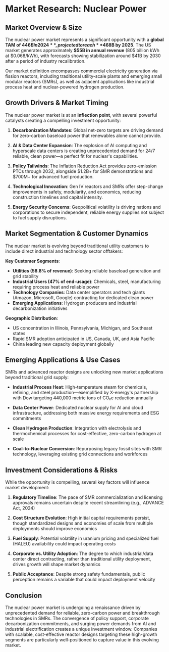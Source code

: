 # Market Research: Nuclear Power

## Market Overview & Size

The nuclear power market represents a significant opportunity with a **global TAM of $446B in 2024**, projected to reach **$468B by 2025**. The US market generates approximately **$55B in annual revenue** (805 billion kWh at $0.068/kWh), with forecasts showing stabilization around $41B by 2030 after a period of industry recalibration.

Our market definition encompasses commercial electricity generation via fission reactors, including traditional utility-scale plants and emerging small modular reactors (SMRs), as well as adjacent applications like industrial process heat and nuclear-powered hydrogen production.

## Growth Drivers & Market Timing

The nuclear power market is at an **inflection point**, with several powerful catalysts creating a compelling investment opportunity:

1. **Decarbonization Mandates**: Global net-zero targets are driving demand for zero-carbon baseload power that renewables alone cannot provide.

2. **AI & Data Center Expansion**: The explosion of AI computing and hyperscale data centers is creating unprecedented demand for 24/7 reliable, clean power—a perfect fit for nuclear's capabilities.

3. **Policy Tailwinds**: The Inflation Reduction Act provides zero-emission PTCs through 2032, alongside $1.2B+ for SMR demonstrations and $700M+ for advanced fuel production.

4. **Technological Innovation**: Gen IV reactors and SMRs offer step-change improvements in safety, modularity, and economics, reducing construction timelines and capital intensity.

5. **Energy Security Concerns**: Geopolitical volatility is driving nations and corporations to secure independent, reliable energy supplies not subject to fuel supply disruptions.

## Market Segmentation & Customer Dynamics

The nuclear market is evolving beyond traditional utility customers to include direct industrial and technology sector offtakers:

**Key Customer Segments**:
- **Utilities (58.8% of revenue)**: Seeking reliable baseload generation and grid stability
- **Industrial Users (47% of end-usage)**: Chemicals, steel, manufacturing requiring process heat and reliable power
- **Technology Companies**: Data center operators and tech giants (Amazon, Microsoft, Google) contracting for dedicated clean power
- **Emerging Applications**: Hydrogen producers and industrial decarbonization initiatives

**Geographic Distribution**:
- US concentration in Illinois, Pennsylvania, Michigan, and Southeast states
- Rapid SMR adoption anticipated in US, Canada, UK, and Asia Pacific
- China leading new capacity deployment globally

## Emerging Applications & Use Cases

SMRs and advanced reactor designs are unlocking new market applications beyond traditional grid supply:

- **Industrial Process Heat**: High-temperature steam for chemicals, refining, and steel production—exemplified by X-energy's partnership with Dow targeting 440,000 metric tons of CO₂e reduction annually

- **Data Center Power**: Dedicated nuclear supply for AI and cloud infrastructure, addressing both massive energy requirements and ESG commitments

- **Clean Hydrogen Production**: Integration with electrolysis and thermochemical processes for cost-effective, zero-carbon hydrogen at scale

- **Coal-to-Nuclear Conversion**: Repurposing legacy fossil sites with SMR technology, leveraging existing grid connections and workforces

## Investment Considerations & Risks

While the opportunity is compelling, several key factors will influence market development:

1. **Regulatory Timeline**: The pace of SMR commercialization and licensing approvals remains uncertain despite recent streamlining (e.g., ADVANCE Act, 2024)

2. **Cost Structure Evolution**: High initial capital requirements persist, though standardized designs and economies of scale from multiple deployments should improve economics

3. **Fuel Supply**: Potential volatility in uranium pricing and specialized fuel (HALEU) availability could impact operating costs

4. **Corporate vs. Utility Adoption**: The degree to which industrial/data center direct contracting, rather than traditional utility deployment, drives growth will shape market dynamics

5. **Public Acceptance**: Despite strong safety fundamentals, public perception remains a variable that could impact deployment velocity

## Conclusion

The nuclear power market is undergoing a renaissance driven by unprecedented demand for reliable, zero-carbon power and breakthrough technologies in SMRs. The convergence of policy support, corporate decarbonization commitments, and surging power demands from AI and industrial electrification creates a unique investment window. Companies with scalable, cost-effective reactor designs targeting these high-growth segments are particularly well-positioned to capture value in this evolving market.